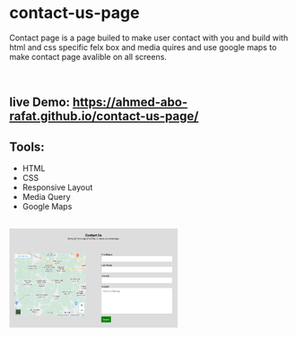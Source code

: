 # contact-us-page
Contact page is a page builed to make user contact with you and build with html and css specific felx box and media quires and use google maps to make contact page avalible on all screens.

<br>

## live Demo: https://ahmed-abo-rafat.github.io/contact-us-page/



## Tools:
- HTML
- CSS
- Responsive Layout
- Media Query
- Google Maps

<br>
<img 
    src="./contact.PNG" 
    alt="contact"
    title="contact page"
    style="display: inline-block; margin: 0 auto; max-width: 300px"
>
